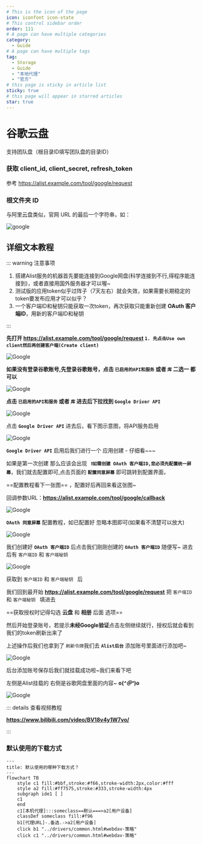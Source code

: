 ```yaml
---
# This is the icon of the page
icon: iconfont icon-state
# This control sidebar order
order: 111
# A page can have multiple categories
category:
  - Guide
# A page can have multiple tags
tag:
  - Storage
  - Guide
  - "本地代理"
  - "官方"
# this page is sticky in article list
sticky: true
# this page will appear in starred articles
star: true
---
```


# 谷歌云盘

支持团队盘（根目录ID填写团队盘的目录ID）



### **获取 client_id, client_secret, refresh_token**

参考 https://alist.example.com/tool/google/request



### **根文件夹 ID**

与阿里云盘类似，官网 URL 的最后一个字符串，如：

![google](/img/drivers/googledrive.png)

## **详细文本教程**

::: warning 注意事项

1. 搭建Alist服务的机器首先要能连接到Google网盘(科学连接到不行,得程序能连接到)，或者直接用国外服务器才可以喔~
2. 测试版的应用token似乎过阵子（7天左右）就会失效，如果需要长期稳定的token要发布应用才可以似乎？
3. 一个客户端ID和秘钥只能获取一次token，再次获取只能重新创建 **OAuth 客户端ID**，用新的客户端ID和秘钥

:::



**先打开 https://alist.example.com/tool/google/request   `1. 先点击Use own client然后再创建客户端(Create client)`**

![Google](/img/drivers/google/Google-0.png)

**如果没有登录谷歌账号,先登录谷歌账号，点击 `已启用的API和服务` 或者 `库` 二选一 都可以**

![Google](/img/drivers/google/Google-1.png)

**点击 `已启用的API和服务` 或者 `库` 进去后下拉找到 `Google Driver API`**

![Google](/img/drivers/google/Google-2.png)

点击 **`Google Driver API`** 进去后，看下图示意图，将API服务启用

![Google](/img/drivers/google/Google-3.png)

 **`Google Driver API`** 启用后我们进行一个 应用创建 - 仔细看~~~



如果是第一次创建 那么应该会出现 **` ❗如需创建 OAuth 客户端ID,您必须先配置统一屏幕`**，我们就去配置即可,点击页面的  **`配置同意屏幕`** 即可跳转到配置界面，

 ==配置教程看下一张图== ，配置好后再回来看这张图~

回调参数URL：**https://alist.example.com/tool/google/callback**

![Google](/img/drivers/google/Google-4-1.png)

**`OAuth 同意屏幕`** 配置教程，如已配置好 忽略本图即可(如果看不清楚可以放大)

![Google](/img/drivers/google/Google-6.png)

我们创建好 **`OAuth 客户端ID`** 后点击我们刚刚创建的 **`OAuth 客户端ID`** 随便写~ 进去后有  `客户端ID`  和  `客户端秘钥 `

![Google](/img/drivers/google/Google-7.png)

获取到 `客户端ID`  和  `客户端秘钥 ` 后

我们回到最开始 **https://alist.example.com/tool/google/request** 把 `客户端ID`  和  `客户端秘钥 ` 填进去

 ==获取授权时记得勾选 **云盘** 和 **相册** 后面 选项==

然后开始登录账号，若提示**未经Google验证**点击左侧继续就行，授权后就会看到我们的token刷新出来了

上述操作后我们也拿到了 `刷新令牌`我们去 **`Alist后台`** 添加账号里面进行添加吧~

![Google](/img/drivers/google/Google-8.png)

后台添加账号保存后我们就挂载成功啦~我们来看下吧

左侧是Alist挂载的 右侧是谷歌网盘里面的内容~ **o(*^＠^*)o**

![Google](/img/drivers/google/Google-13-1.png)



::: details 查看视频教程

**https://www.bilibili.com/video/BV18v4y1W7vo/**

:::



### **默认使用的下载方式**


```mermaid
---
title: 默认使用的哪种下载方式？
---
flowchart TB
    style c1 fill:#bbf,stroke:#f66,stroke-width:2px,color:#fff
    style a2 fill:#ff7575,stroke:#333,stroke-width:4px
    subgraph ide1 [ ]
    c1
    end
    c1[本机代理]:::someclass==默认===>a2[用户设备]
    classDef someclass fill:#f96
    b1[代理URL]-.备选.->a2[用户设备]
    click b1 "../drivers/common.html#webdav-策略"
    click c1 "../drivers/common.html#webdav-策略"
```
